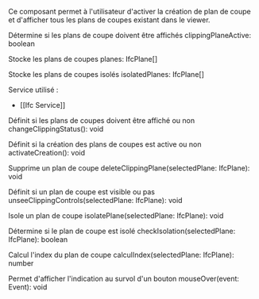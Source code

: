 Ce composant permet à l'utilisateur d'activer la création de plan de coupe et d'afficher tous les plans de coupes existant dans le viewer.

Détermine si les plans de coupe doivent être affichés
clippingPlaneActive: boolean

Stocke les plans de coupes
planes: IfcPlane[]

Stocke les plans de coupes isolés
isolatedPlanes: IfcPlane[]

Service utilisé :
- [[Ifc Service]]


Définit si les plans de coupes doivent être affiché ou non
changeClippingStatus(): void

Définit si la création des plans de coupes est active ou non
activateCreation(): void

Supprime un plan de coupe
deleteClippingPlane(selectedPlane: IfcPlane): void

Définit si un plan de coupe est visible ou pas
unseeClippingControls(selectedPlane: IfcPlane): void

Isole un plan de coupe
isolatePlane(selectedPlane: IfcPlane): void

Détermine si le plan de coupe est isolé
checkIsolation(selectedPlane: IfcPlane): boolean

Calcul l'index du plan de coupe
calculIndex(selectedPlane: IfcPlane): number

Permet d'afficher l'indication au survol d'un bouton
mouseOver(event: Event): void